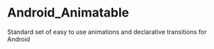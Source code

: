 # Android_Animatable
Standard set of easy to use animations and declarative transitions for Android
